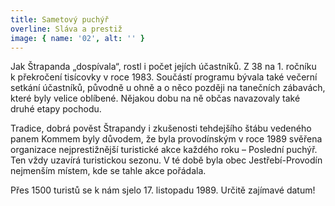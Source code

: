 ```yaml
---
title: Sametový puchýř
overline: Sláva a prestiž
image: { name: '02', alt: '' }
---
```


Jak Štrapanda „dospívala“, rostl i&nbsp;počet jejích účastníků. Z&nbsp;38 na&nbsp;1. ročníku k&nbsp;překročení tisícovky v&nbsp;roce 1983. Součástí programu bývala také večerní setkání účastníků, původně u&nbsp;ohně a&nbsp;o&nbsp;něco později na&nbsp;tanečních zábavách, které&nbsp;byly velice oblíbené. Nějakou dobu na&nbsp;ně občas navazovaly také druhé etapy pochodu.

Tradice, dobrá pověst Štrapandy i&nbsp;zkušenosti tehdejšího štábu vedeného panem Kommem byly důvodem, že&nbsp;byla provodínským v&nbsp;roce 1989 svěřena organizace nejprestižnější turistické akce každého roku – Poslední puchýř. Ten vždy uzavírá turistickou sezonu. V&nbsp;té době byla obec Jestřebí-Provodín nejmenším místem, kde&nbsp;se&nbsp;tahle akce pořádala.

Přes 1500 turistů se&nbsp;k&nbsp;nám sjelo 17.&nbsp;listopadu 1989. Určitě zajímavé datum!
